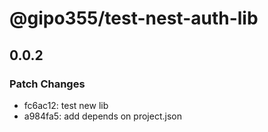 # @gipo355/test-nest-auth-lib

## 0.0.2

### Patch Changes

- fc6ac12: test new lib
- a984fa5: add depends on project.json
